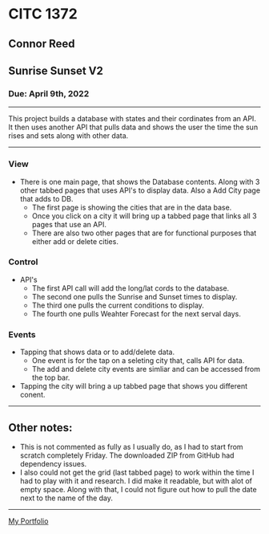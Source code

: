 # CITC 1372
## Connor Reed
## Sunrise Sunset V2
### Due: April 9th, 2022
___

This project builds a database with states and their cordinates from an API. It then uses another API that pulls data and shows the user the time the sun rises and sets along with other data. 
___
### View
- There is one main page, that shows the Database contents. Along with 3 other tabbed pages that uses API's to display data. Also a Add City page that adds to DB.
	- The first page is showing the cities that are in the data base. 
	- Once you click on a city it will bring up a tabbed page that links all 3 pages that use an API.
	- There are also two other pages that are for functional purposes that either add or delete cities.

### Control
- API's
    - The first API call will add the long/lat cords to the database.
	- The second one pulls the Sunrise and Sunset times to display.
    - The third one pulls the current conditions to display. 
	- The fourth one pulls Weahter Forecast for the next serval days. 

### Events
- Tapping that shows data or to add/delete data. 
	- One event is for the tap on a seleting city that, calls API for data. 
	- The add and delete city events are simliar and can be accessed from the top bar. 
- Tapping the city will bring a up tabbed page that shows you different conent. 
___
## Other notes: 
- This is not commented as fully as I usually do, as I had to start from scratch completely Friday. The downloaded ZIP from GitHub had dependency issues. 
- I also could not get the grid (last tabbed page) to work within the time I had to play with it and research. I did make it readable, but with alot of empty space. Along with that, I could not figure out how to pull the date next to the name of the day. 
___
[My Portfolio](https://calexreed.me/ "Connor Reeds Portfolio")
